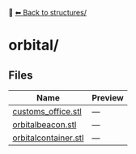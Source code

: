 📁 [⬅ Back to structures/](../README.md)

# orbital/

## Files

| Name | Preview |
|------|---------|
| [customs_office.stl](./customs_office.stl) | — |
| [orbitalbeacon.stl](./orbitalbeacon.stl) | — |
| [orbitalcontainer.stl](./orbitalcontainer.stl) | — |
